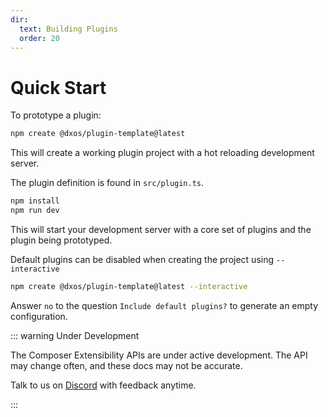 ```yaml
---
dir:
  text: Building Plugins
  order: 20
---
```


# Quick Start

To prototype a plugin:

```bash
npm create @dxos/plugin-template@latest
```

This will create a working plugin project with a hot reloading development server.

The plugin definition is found in `src/plugin.ts`.

```bash
npm install
npm run dev
```

This will start your development server with a core set of plugins and the plugin being prototyped.

Default plugins can be disabled when creating the project using `--interactive`

```bash
npm create @dxos/plugin-template@latest --interactive
```

Answer `no` to the question `Include default plugins?` to generate an empty configuration.

::: warning Under Development

The Composer Extensibility APIs are under active development. The API may change often, and these docs may not be accurate. 

Talk to us on [Discord](https://discord.gg/eXVfryv3sW) with feedback anytime.

:::
